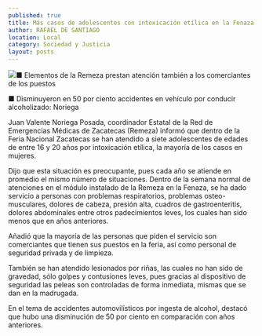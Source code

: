 ```yaml
---
published: true
title: Más casos de adolescentes con intoxicación etílica en la Fenaza
author: RAFAEL DE SANTIAGO
location: Local
category: Sociedad y Justicia
layout: posts
---
```


![](http://i.imgur.com/exG1mrZm.jpg)■ Elementos de la Remeza prestan atención también a los comerciantes de los puestos

■ Disminuyeron en 50 por ciento accidentes en vehículo por conducir alcoholizado: Noriega

Juan Valente Noriega Posada, coordinador Estatal de la Red de Emergencias Médicas de Zacatecas (Remeza) informó que dentro de la Feria Nacional Zacatecas se han atendido a siete adolescentes de edades de entre 16 y 20 años por intoxicación etílica, la mayoría de los casos en mujeres.

Dijo que esta situación es preocupante, pues cada año se atiende en promedio el mismo número de situaciones. Dentro de la semana normal de atenciones en el módulo instalado de la Remeza en la Fenaza, se ha dado servicio a personas con problemas respiratorios, problemas osteo-musculares, dolores de cabeza,  presión alta, cuadros de gastroenteritis, dolores abdominales entre otros padecimientos leves, los cuales han sido menos que en años anteriores.

Añadió que la mayoría de las personas que piden el servicio son comerciantes que tienen sus puestos en la feria, así como personal de seguridad privada y de limpieza.

También se han atendido lesionados por riñas, las cuales no han sido de gravedad, sólo golpes y contusiones leves, pues gracias al dispositivo de seguridad las peleas son controladas de forma inmediata, mismas que se dan en la madrugada.

En el tema de accidentes automovilísticos por ingesta de alcohol, destacó que hubo una disminución de 50 por ciento en comparación con años anteriores.
